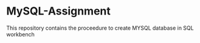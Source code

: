 # MySQL-Assignment
This repository contains the proceedure to create MYSQL database in SQL workbench
